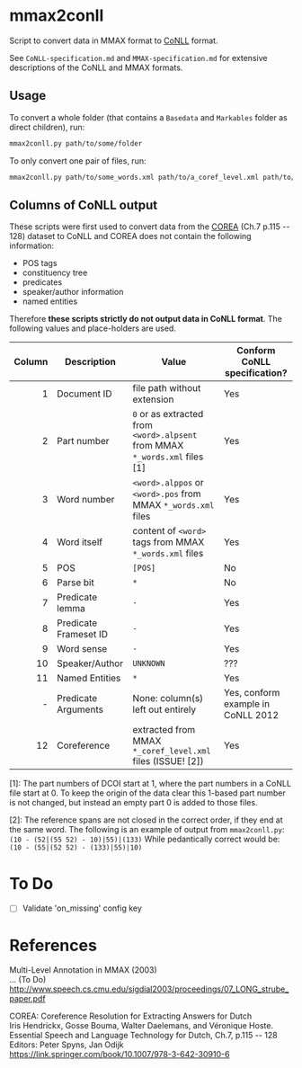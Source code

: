 # mmax2conll
Script to convert data in MMAX format to [CoNLL][] format.

See `CoNLL-specification.md` and `MMAX-specification.md` for extensive descriptions of the CoNLL and MMAX formats.


## Usage

To convert a whole folder (that contains a `Basedata` and `Markables` folder as direct children), run:

```sh
mmax2conll.py path/to/some/folder
```

To only convert one pair of files, run:
```sh
mmax2conll.py path/to/some_words.xml path/to/a_coref_level.xml path/to/output.conll
```


## Columns of CoNLL output
These scripts were first used to convert data from the [COREA][] (Ch.7 p.115 -- 128) dataset to CoNLL and
COREA does not contain the following information:

 - POS tags
 - constituency tree
 - predicates
 - speaker/author information
 - named entities

Therefore **these scripts strictly do not output data in CoNLL format**.
The following values and place-holders are used.

Column  | Description           | Value                                                                         | Conform CoNLL specification?
---:    | ---                   | ---                                                                           | ---
      1 | Document ID           | file path without extension                                                   | Yes
      2 | Part number           | `0` or as extracted from `<word>.alpsent` from MMAX `*_words.xml` files \[1\] | Yes
      3 | Word number           | `<word>.alppos` or `<word>.pos` from MMAX `*_words.xml` files                 | Yes
      4 | Word itself           | content of `<word>` tags from MMAX `*_words.xml` files                        | Yes
      5 | POS                   | `[POS]`                                                                       | No
      6 | Parse bit             | `*`                                                                           | No
      7 | Predicate lemma       | `-`                                                                           | Yes
      8 | Predicate Frameset ID | `-`                                                                           | Yes
      9 | Word sense            | `-`                                                                           | Yes
     10 | Speaker/Author        | `UNKNOWN`                                                                     | ???
     11 | Named Entities        | `*`                                                                           | Yes
      - | Predicate Arguments   | None: column(s) left out entirely                                             | Yes, conform example in CoNLL 2012
     12 | Coreference           | extracted from MMAX `*_coref_level.xml` files (ISSUE! \[2\])                  | Yes

\[1\]:
    The part numbers of DCOI start at 1, where the part numbers in a CoNLL file start at 0.
    To keep the origin of the data clear this 1-based part number is not changed,
    but instead an empty part 0 is added to those files.

\[2\]:
    The reference spans are not closed in the correct order, if they end at the same word. The following is an example of output from `mmax2conll.py`:
    ```
              (10
                -
          (52|(55
              52)
                -
    10)|55)|(133)
    ```
    While pedantically correct would be:
    ```
              (10
                -
          (55|(52
              52)
                -
    (133)|55)|10)
    ```


# To Do

 - [ ] Validate 'on_missing' config key

# References
Multi-Level Annotation in MMAX (2003)<br>
... (To Do)<br>
http://www.speech.cs.cmu.edu/sigdial2003/proceedings/07_LONG_strube_paper.pdf


COREA: Coreference Resolution for Extracting Answers for Dutch<br>
Iris Hendrickx, Gosse Bouma, Walter Daelemans, and Véronique Hoste.<br>
Essential Speech and Language Technology for Dutch, Ch.7, p.115 -- 128<br>
Editors: Peter Spyns, Jan Odijk<br>
https://link.springer.com/book/10.1007/978-3-642-30910-6<br>


[COREA]: https://link.springer.com/book/10.1007/978-3-642-30910-6
[CoNLL]: http://conll.cemantix.org/2012/data.html
